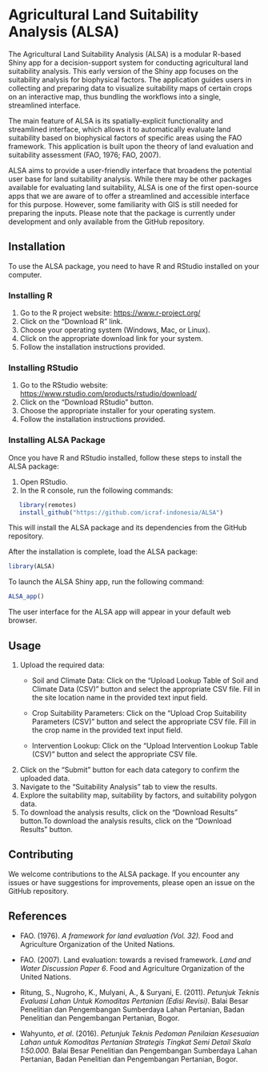 
<!-- README.md is generated from README.Rmd. Please edit that file -->

# Agricultural Land Suitability Analysis (ALSA)

<!-- badges: start -->
<!-- badges: end -->


The Agricultural Land Suitability Analysis (ALSA) is a modular R-based
Shiny app for a decision-support system for conducting agricultural land
suitability analysis. This early version of the Shiny app focuses on the
suitability analysis for biophysical factors. The application guides
users in collecting and preparing data to visualize suitability maps of
certain crops on an interactive map, thus bundling the workflows into a
single, streamlined interface.

The main feature of ALSA is its spatially-explicit functionality and
streamlined interface, which allows it to automatically evaluate land
suitability based on biophysical factors of specific areas using the FAO
framework. This application is built upon the theory of land evaluation
and suitability assessment (FAO, 1976; FAO, 2007).  

ALSA aims to provide a user-friendly interface that broadens the
potential user base for land suitability analysis. While there may be
other packages available for evaluating land suitability, ALSA is one of
the first open-source apps that we are aware of to offer a streamlined
and accessible interface for this purpose. However, some familiarity
with GIS is still needed for preparing the inputs. Please note that the
package is currently under development and only available from the
GitHub repository.

## Installation

To use the ALSA package, you need to have R and RStudio installed on
your computer.

### Installing R

1.  Go to the R project website: <https://www.r-project.org/>
2.  Click on the “Download R” link.
3.  Choose your operating system (Windows, Mac, or Linux).
4.  Click on the appropriate download link for your system.
5.  Follow the installation instructions provided.

### Installing RStudio

1.  Go to the RStudio website:
    <https://www.rstudio.com/products/rstudio/download/>
2.  Click on the “Download RStudio” button.
3.  Choose the appropriate installer for your operating system.
4.  Follow the installation instructions provided.

### Installing ALSA Package

Once you have R and RStudio installed, follow these steps to install the
ALSA package:

1.  Open RStudio.
2.  In the R console, run the following commands:

``` r
   library(remotes)
   install_github("https://github.com/icraf-indonesia/ALSA")
```

This will install the ALSA package and its dependencies from the GitHub
repository.

After the installation is complete, load the ALSA package:

``` r
library(ALSA)
```

To launch the ALSA Shiny app, run the following command:

``` r
ALSA_app()
```

The user interface for the ALSA app will appear in your default web
browser.

## Usage

1.  Upload the required data:
    - Soil and Climate Data: Click on the “Upload Lookup Table of Soil
      and Climate Data (CSV)” button and select the appropriate CSV
      file. Fill in the site location name in the provided text input
      field.

    - Crop Suitability Parameters: Click on the “Upload Crop Suitability
      Parameters (CSV)” button and select the appropriate CSV file. Fill
      in the crop name in the provided text input field.

    - Intervention Lookup: Click on the “Upload Intervention Lookup
      Table (CSV)” button and select the appropriate CSV file.
2.  Click on the “Submit” button for each data category to confirm the
    uploaded data.
3.  Navigate to the “Suitability Analysis” tab to view the results.
4.  Explore the suitability map, suitability by factors, and suitability
    polygon data.
5.  To download the analysis results, click on the “Download Results”
    button.To download the analysis results, click on the “Download
    Results” button.

## Contributing

We welcome contributions to the ALSA package. If you encounter any
issues or have suggestions for improvements, please open an issue on the
GitHub repository.

## References

- FAO. (1976). *A framework for land evaluation (Vol. 32).* Food and
  Agriculture Organization of the United Nations.

- FAO. (2007). Land evaluation: towards a revised framework. *Land and
  Water Discussion Paper 6*. Food and Agriculture Organization of the
  United Nations.

- Ritung, S., Nugroho, K., Mulyani, A., & Suryani, E. (2011). *Petunjuk
  Teknis Evaluasi Lahan Untuk Komoditas Pertanian (Edisi Revisi)*. Balai
  Besar Penelitian dan Pengembangan Sumberdaya Lahan Pertanian, Badan
  Penelitian dan Pengembangan Pertanian, Bogor.

- Wahyunto, *et al*. (2016). *Petunjuk Teknis Pedoman Penilaian
  Kesesuaian Lahan untuk Komoditas Pertanian Strategis Tingkat Semi
  Detail Skala 1:50.000.* Balai Besar Penelitian dan Pengembangan
  Sumberdaya Lahan Pertanian, Badan Penelitian dan Pengembangan
  Pertanian, Bogor.
